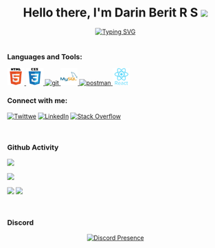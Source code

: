 
<h1 align="center">Hello there, I'm Darin Berit R S <img src="https://media4.giphy.com/media/2upjCjg1mWDypXxPw9/giphy.gif?cid=790b76115842c8205fb50fad2826acd5ed1736d898875675&rid=giphy.gif&ct=s" width="50"></h1>

<!-- Typing SVG -->
<div align="center">  
  <a href="https://git.io/typing-svg"><img src="https://readme-typing-svg.demolab.com?font=Gloria+Hallelujah&duration=2000&pause=1000&color=F7451E&center=true&vCenter=true&width=435&lines=Full+Stack+Developer;Tech+Enthusiast;Gamer" alt="Typing SVG" />
  </a>
</div>

<br/>
<!-- Languages and Tools -->
<h3 align="left">Languages and Tools:</h3>
<p align="left"> 
  <a href="https://www.w3.org/html/" target="_blank" rel="noreferrer">
    <img src="https://raw.githubusercontent.com/devicons/devicon/master/icons/html5/html5-original-wordmark.svg" alt="html5" width="40" height="40"/>
  </a>
  <a href="https://developer.mozilla.org/en-US/docs/Web/CSS" target="_blank" rel="noreferrer">
    <img src="https://raw.githubusercontent.com/devicons/devicon/master/icons/css3/css3-original-wordmark.svg" alt="css3" width="40" height="40"/>
  </a>
  <a href="https://git-scm.com/" target="_blank" rel="noreferrer">
    <img src="https://www.vectorlogo.zone/logos/git-scm/git-scm-icon.svg" alt="git" width="40" height="40"/>
  </a>
  <a href="https://www.mysql.com/" target="_blank" rel="noreferrer">
    <img src="https://raw.githubusercontent.com/devicons/devicon/master/icons/mysql/mysql-original-wordmark.svg" alt="mysql" width="40" height="40"/>
  </a> 
  <a href="https://postman.com" target="_blank" rel="noreferrer"> 
    <img src="https://www.vectorlogo.zone/logos/getpostman/getpostman-icon.svg" alt="postman" width="40" height="40"/> 
  </a>
  <a href="https://reactjs.org/" target="_blank" rel="noreferrer"> 
    <img src="https://raw.githubusercontent.com/devicons/devicon/master/icons/react/react-original-wordmark.svg" alt="react" width="40" height="40"/>
  </a> 
</p>

<!-- Connect -->
<h3 align="left">Connect with me:</h3>
<p align="left">
  <a href="https://twitter.com/twxlight07/" target="blank"><img align="center" src="https://raw.githubusercontent.com/rahuldkjain/github-profile-readme-generator/master/src/images/icons/Social/twitter.svg" alt="Twittwe" height="30" width="40" /></a>
  <a href="https://www.linkedin.com/in/darinberitrs/" target="blank"><img align="center" src="https://raw.githubusercontent.com/rahuldkjain/github-profile-readme-generator/master/src/images/icons/Social/linked-in-alt.svg" alt="LinkedIn" height="30" width="40" /></a>
  <a href="https://stackoverflow.com/users/21103400/darinberit07" target="blank"><img align="center" src="https://raw.githubusercontent.com/rahuldkjain/github-profile-readme-generator/master/src/images/icons/Social/stack-overflow.svg" alt="Stack Overflow" height="30" width="40" /></a>
</p>

<br>
<!-- Github Activity -->
<div style="display: block; width: 100%;">
<h3 align="left">Github Activity</h3>
<p align="left" width="100%">
  <a href="http://www.github.com/darinberit07"><img src="https://github-readme-streak-stats.herokuapp.com/?user=darinberit07&theme=dark" width="480px" />
  </a>
</p>
</div>

<div align="left">
  
![](https://github-profile-summary-cards.vercel.app/api/cards/profile-details?username=darinberit07&theme=github_dark)
  
![](https://github-profile-summary-cards.vercel.app/api/cards/most-commit-language?username=darinberit07&theme=github_dark)
![](https://github-profile-summary-cards.vercel.app/api/cards/repos-per-language?username=darinberit07&theme=github_dark)
  
<br/>
  
</div>

<!-- Discord -->
### Discord
<div align="center" style="clear: both;">
  
[![Discord Presence](https://lanyard.kyrie25.me/api/797018526569070593)](https://discord.com/users/797018526569070593)
  
</div>

<br/>

<!-- Spotify 
[![Spotify](https://novatorem-omega-five.vercel.app/api/spotify)](https://open.spotify.com/user/317vwch244bjel5srrp4og2zjceq) -->

